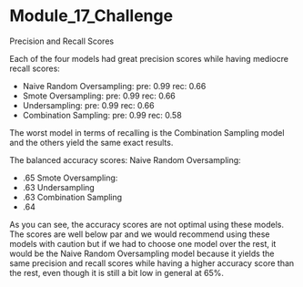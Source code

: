 # Module_17_Challenge

Precision and Recall Scores

Each of the four models had great precision scores while having mediocre recall scores:
 -   Naive Random Oversampling:
  pre: 0.99 
  rec: 0.66
 -   Smote Oversampling:
  pre: 0.99
  rec: 0.66
  - Undersampling:
  pre: 0.99 
  rec: 0.66
 -   Combination Sampling:
  pre: 0.99
  rec: 0.58
  
  The worst model in terms of recalling is the Combination Sampling model and the others yield the same exact results.
  
  The balanced accuracy scores: 
    Naive Random Oversampling:
  - .65
  Smote Oversampling:
  - .63
  Undersampling
  - .63
  Combination Sampling
  - .64
  
  As you can see, the accuracy scores are not optimal using these models. The scores are well below par and we would recommend using these models with caution but if we had to choose one model over the rest, it would be the Naive Random Oversampling model because it yields the same precision and recall scores while having a higher accuracy score than the rest, even though it is still a bit low in general at 65%. 
